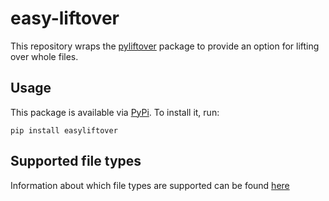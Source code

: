 # easy-liftover

This repository wraps the [pyliftover](https://pypi.org/project/pyliftover/) package to provide an option for lifting over whole files.

## Usage
This package is available via [PyPi](https://pypi.org/project/easyliftover/). To install it, run:
```
pip install easyliftover
```

## Supported file types
Information about which file types are supported can be found [here](https://github.com/biomedbigdata/easyLiftover/blob/main/src/types.json)